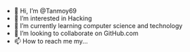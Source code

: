- 👋 Hi, I’m @Tanmoy69
- 👀 I’m interested in Hacking
- 🌱 I’m currently learning computer science and technology
- 💞️ I’m looking to collaborate on GitHub.com
- 📫 How to reach me my...

<!---
Tanmoy69/Tanmoy69 is a ✨ special ✨ repository because its `README.md` (this file) appears on your GitHub profile.
You can click the Preview link to take a look at your changes.
--->
